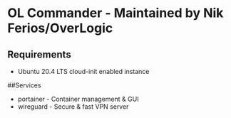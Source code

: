 # OL Commander - Maintained by Nik Ferios/OverLogic

## Requirements
- Ubuntu 20.4 LTS cloud-init enabled instance

##Services
- portainer - Container management & GUI
- wireguard - Secure & fast VPN server
